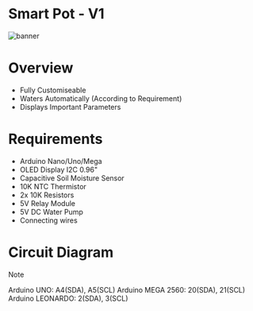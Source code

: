 # Smart Pot - V1
<a>
<img src="https://github.com/elmarcsalvador/smart-pot/assets/72746950/6bc85083-fb88-4612-8a66-0590adece316" alt="banner" />
</a>

# Overview
- Fully Customiseable
- Waters Automatically (According to Requirement)
- Displays Important Parameters

# Requirements
- Arduino Nano/Uno/Mega
- OLED Display I2C 0.96"
- Capacitive Soil Moisture Sensor
- 10K NTC Thermistor
- 2x 10K Resistors
- 5V Relay Module
- 5V DC Water Pump
- Connecting wires

# Circuit Diagram
> [!NOTE]
> Arduino UNO: A4(SDA), A5(SCL)
> Arduino MEGA 2560: 20(SDA), 21(SCL)
> Arduino LEONARDO:   2(SDA),  3(SCL)

<a>
<img src=""/>
<a/>
